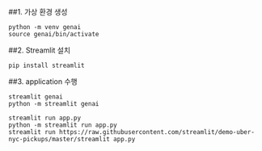 
##1. 가상 환경 생성

``` 
python -m venv genai
source genai/bin/activate
```

##2. Streamlit 설치

``` 
pip install streamlit
```

##3. application 수행

```
streamlit genai
python -m streamlit genai

streamlit run app.py
python -m streamlit run app.py
streamlit run https://raw.githubusercontent.com/streamlit/demo-uber-nyc-pickups/master/streamlit app.py
```


